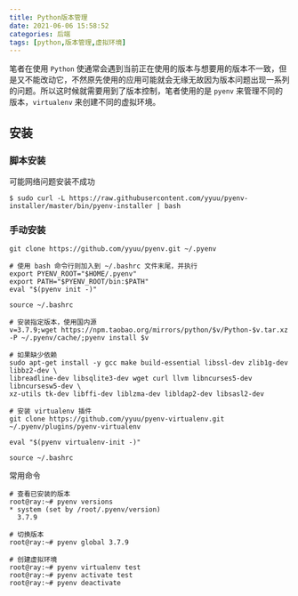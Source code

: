 ```yaml
---
title: Python版本管理
date: 2021-06-06 15:58:52
categories: 后端
tags: [python,版本管理,虚拟环境]
---
```


笔者在使用 `Python` 使通常会遇到当前正在使用的版本与想要用的版本不一致，但是又不能改动它，不然原先使用的应用可能就会无缘无故因为版本问题出现一系列的问题。所以这时候就需要用到了版本控制，笔者使用的是 `pyenv` 来管理不同的版本，`virtualenv` 来创建不同的虚拟环境。

<!--more-->

## 安装

###  脚本安装

可能网络问题安装不成功
```shell
$ sudo curl -L https://raw.githubusercontent.com/yyuu/pyenv-installer/master/bin/pyenv-installer | bash
```


### 手动安装
```shell
git clone https://github.com/yyuu/pyenv.git ~/.pyenv

# 使用 bash 命令行则加入到 ~/.bashrc 文件末尾，并执行 
export PYENV_ROOT="$HOME/.pyenv"
export PATH="$PYENV_ROOT/bin:$PATH"
eval "$(pyenv init -)"

source ~/.bashrc

# 安装指定版本，使用国内源
v=3.7.9;wget https://npm.taobao.org/mirrors/python/$v/Python-$v.tar.xz -P ~/.pyenv/cache/;pyenv install $v

# 如果缺少依赖
sudo apt-get install -y gcc make build-essential libssl-dev zlib1g-dev libbz2-dev \
libreadline-dev libsqlite3-dev wget curl llvm libncurses5-dev libncursesw5-dev \
xz-utils tk-dev libffi-dev liblzma-dev libldap2-dev libsasl2-dev

# 安装 virtualenv 插件
git clone https://github.com/yyuu/pyenv-virtualenv.git ~/.pyenv/plugins/pyenv-virtualenv

eval "$(pyenv virtualenv-init -)"

source ~/.bashrc
```


常用命令
```shell
# 查看已安装的版本
root@ray:~# pyenv versions
* system (set by /root/.pyenv/version)
  3.7.9

# 切换版本
root@ray:~# pyenv global 3.7.9

# 创建虚拟环境
root@ray:~# pyenv virtualenv test
root@ray:~# pyenv activate test
root@ray:~# pyenv deactivate
```
